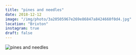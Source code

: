 ```yaml
---
title: "pines and needles"
date: 2018-12-12
image: "/img/photo/3a20505967e269e86847a8424660f0d4.jpg"
location: "Brixton"
instagram: true
draft: false
---
```


![pines and needles](/img/photo/3a20505967e269e86847a8424660f0d4.jpg)
